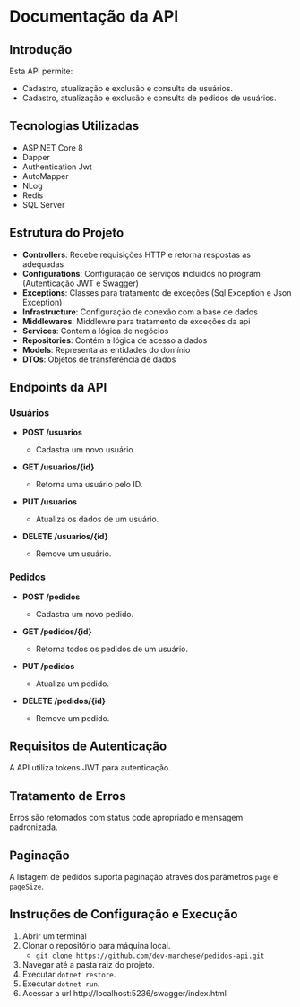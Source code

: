 # Documentação da API

## Introdução
Esta API permite: 
- Cadastro, atualização e exclusão e consulta de usuários.
- Cadastro, atualização e exclusão e consulta de pedidos de usuários.

## Tecnologias Utilizadas
- ASP.NET Core 8
- Dapper
- Authentication Jwt
- AutoMapper
- NLog
- Redis
- SQL Server

## Estrutura do Projeto
- **Controllers**: Recebe requisições HTTP e retorna respostas as adequadas
- **Configurations**: Configuração de serviços incluídos no program (Autenticação JWT e Swagger)
- **Exceptions**: Classes para tratamento de exceções (Sql Exception e Json Exception)
- **Infrastructure**: Configuração de conexão com a base de dados
- **Middlewares**: Middlewre para tratamento de exceções da api
- **Services**: Contém a lógica de negócios
- **Repositories**: Contém a lógica de acesso a dados
- **Models**: Representa as entidades do domínio
- **DTOs**: Objetos de transferência de dados

## Endpoints da API
### Usuários
- **POST /usuarios**
  - Cadastra um novo usuário.

- **GET /usuarios/{id}**
  - Retorna uma usuário pelo ID.

- **PUT /usuarios**
  - Atualiza os dados de um usuário.

- **DELETE /usuarios/{id}**
  - Remove um usuário.

### Pedidos
- **POST /pedidos**
  - Cadastra um novo pedido.

- **GET /pedidos/{id}**
  - Retorna todos os pedidos de um usuário.

- **PUT /pedidos**
  - Atualiza um pedido.

- **DELETE /pedidos/{id}**
  - Remove um pedido.

## Requisitos de Autenticação
A API utiliza tokens JWT para autenticação.

## Tratamento de Erros
Erros são retornados com status code apropriado e mensagem padronizada.

## Paginação
A listagem de pedidos suporta paginação através dos parâmetros `page` e `pageSize`.

## Instruções de Configuração e Execução
1. Abrir um terminal
2. Clonar o repositório para máquina local.
   - `git clone https://github.com/dev-marchese/pedidos-api.git`
3. Navegar até a pasta raiz do projeto.
4. Executar `dotnet restore`.
5. Executar `dotnet run`.
6. Acessar a url http://localhost:5236/swagger/index.html
